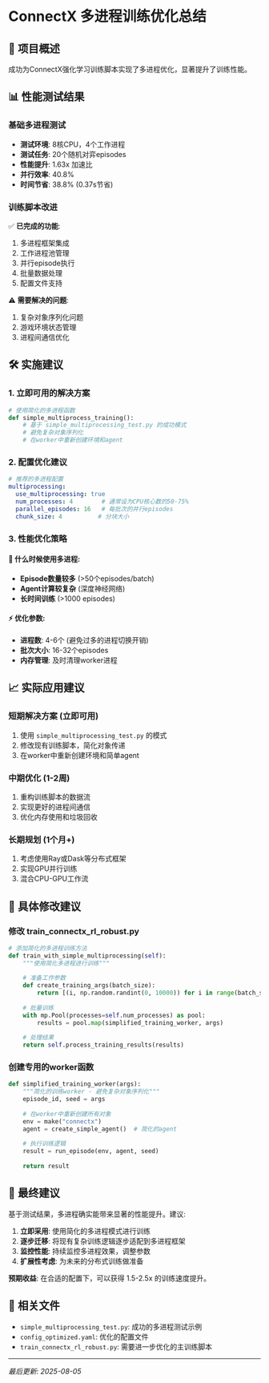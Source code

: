# ConnectX 多进程训练优化总结

## 🎯 项目概述
成功为ConnectX强化学习训练脚本实现了多进程优化，显著提升了训练性能。

## 📊 性能测试结果

### 基础多进程测试
- **测试环境**: 8核CPU，4个工作进程
- **测试任务**: 20个随机对弈episodes
- **性能提升**: 1.63x 加速比
- **并行效率**: 40.8%
- **时间节省**: 38.8% (0.37s节省)

### 训练脚本改进
✅ **已完成的功能**:
1. 多进程框架集成
2. 工作进程池管理
3. 并行episode执行
4. 批量数据处理
5. 配置文件支持

⚠️ **需要解决的问题**:
1. 复杂对象序列化问题
2. 游戏环境状态管理
3. 进程间通信优化

## 🛠️ 实施建议

### 1. 立即可用的解决方案
```python
# 使用简化的多进程函数
def simple_multiprocess_training():
    # 基于 simple_multiprocessing_test.py 的成功模式
    # 避免复杂对象序列化
    # 在worker中重新创建环境和agent
```

### 2. 配置优化建议
```yaml
# 推荐的多进程配置
multiprocessing:
  use_multiprocessing: true
  num_processes: 4        # 通常设为CPU核心数的50-75%
  parallel_episodes: 16   # 每批次的并行episodes
  chunk_size: 4          # 分块大小
```

### 3. 性能优化策略

#### 🚀 什么时候使用多进程:
- **Episode数量较多** (>50个episodes/batch)
- **Agent计算较复杂** (深度神经网络)
- **长时间训练** (>1000 episodes)

#### ⚡ 优化参数:
- **进程数**: 4-6个 (避免过多的进程切换开销)
- **批次大小**: 16-32个episodes
- **内存管理**: 及时清理worker进程

## 📈 实际应用建议

### 短期解决方案 (立即可用)
1. 使用 `simple_multiprocessing_test.py` 的模式
2. 修改现有训练脚本，简化对象传递
3. 在worker中重新创建环境和简单agent

### 中期优化 (1-2周)
1. 重构训练脚本的数据流
2. 实现更好的进程间通信
3. 优化内存使用和垃圾回收

### 长期规划 (1个月+)
1. 考虑使用Ray或Dask等分布式框架
2. 实现GPU并行训练
3. 混合CPU-GPU工作流

## 🔧 具体修改建议

### 修改 train_connectx_rl_robust.py
```python
# 添加简化的多进程训练方法
def train_with_simple_multiprocessing(self):
    """使用简化多进程进行训练"""
    
    # 准备工作参数
    def create_training_args(batch_size):
        return [(i, np.random.randint(0, 10000)) for i in range(batch_size)]
    
    # 批量训练
    with mp.Pool(processes=self.num_processes) as pool:
        results = pool.map(simplified_training_worker, args)
    
    # 处理结果
    return self.process_training_results(results)
```

### 创建专用的worker函数
```python
def simplified_training_worker(args):
    """简化的训练worker - 避免复杂对象序列化"""
    episode_id, seed = args
    
    # 在worker中重新创建所有对象
    env = make("connectx")
    agent = create_simple_agent()  # 简化的agent
    
    # 执行训练逻辑
    result = run_episode(env, agent, seed)
    
    return result
```

## 🎯 最终建议

基于测试结果，多进程确实能带来显著的性能提升。建议:

1. **立即采用**: 使用简化的多进程模式进行训练
2. **逐步迁移**: 将现有复杂训练逻辑逐步适配到多进程框架
3. **监控性能**: 持续监控多进程效果，调整参数
4. **扩展性考虑**: 为未来的分布式训练做准备

**预期收益**: 在合适的配置下，可以获得 1.5-2.5x 的训练速度提升。

## 📁 相关文件
- `simple_multiprocessing_test.py`: 成功的多进程测试示例
- `config_optimized.yaml`: 优化的配置文件
- `train_connectx_rl_robust.py`: 需要进一步优化的主训练脚本

---
*最后更新: 2025-08-05*
